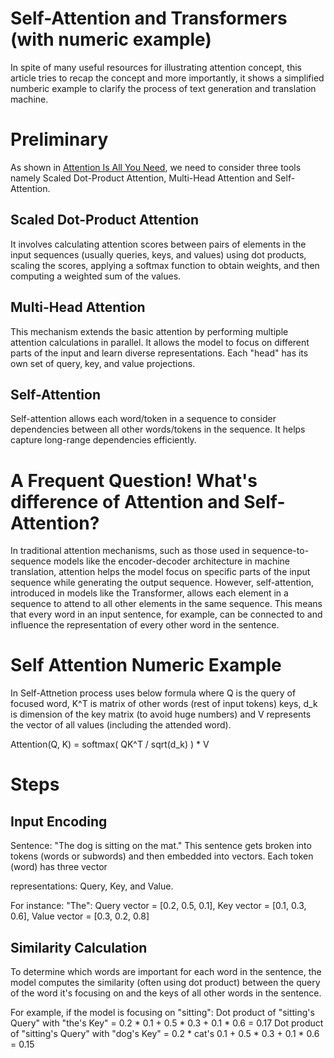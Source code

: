 # Self-Attention and Transformers (with numeric example)
In spite of many useful resources for illustrating attention concept, this article tries to recap the concept and more importantly, it shows a simplified numberic example to clarify the process of text generation and translation machine. 

# Preliminary
As shown in [Attention Is All You Need](https://arxiv.org/abs/1706.03762), we need to consider three tools namely Scaled Dot-Product Attention, Multi-Head Attention and Self-Attention.
## Scaled Dot-Product Attention
It involves calculating attention scores between pairs of elements in the input sequences (usually queries, keys, and values) using dot products, scaling the scores, applying a softmax function to obtain weights, and then computing a weighted sum of the values.
## Multi-Head Attention 
This mechanism extends the basic attention by performing multiple attention calculations in parallel. It allows the model to focus on different parts of the input and learn diverse representations. Each "head" has its own set of query, key, and value projections.
## Self-Attention
Self-attention allows each word/token in a sequence to consider dependencies between all other words/tokens in the sequence. It helps capture long-range dependencies efficiently.

# A Frequent Question! What's difference of Attention and Self-Attention?
In traditional attention mechanisms, such as those used in sequence-to-sequence models like the encoder-decoder architecture in machine translation, attention helps the model focus on specific parts of the input sequence while generating the output sequence. However, self-attention, introduced in models like the Transformer, allows each element in a sequence to attend to all other elements in the same sequence. This means that every word in an input sentence, for example, can be connected to and influence the representation of every other word in the sentence.

# Self Attention Numeric Example
In Self-Attnetion process uses below formula where Q is the query of focused word, K^T is matrix of other words (rest of input tokens) keys, d_k is dimension of the key matrix (to avoid huge numbers) and V represents the vector of all values (including the attended word).

Attention(Q, K) = softmax( QK^T / sqrt(d_k) ) * V

# Steps
## Input Encoding
Sentence: "The dog is sitting on the mat."
This sentence gets broken into tokens (words or subwords) and then embedded into vectors. Each token (word) has three vector 

representations: Query, Key, and Value.

For instance:
"The": Query vector = [0.2, 0.5, 0.1], Key vector = [0.1, 0.3, 0.6], Value vector = [0.3, 0.2, 0.8]

## Similarity Calculation

To determine which words are important for each word in the sentence, the model computes the similarity (often using dot product) between the query of the word it's focusing on and the keys of all other words in the sentence.

For example, if the model is focusing on "sitting":
Dot product of "sitting's Query" with "the's Key" = 0.2 * 0.1 + 0.5 * 0.3 + 0.1 * 0.6 = 0.17
Dot product of "sitting's Query" with "dog's Key" = 0.2 * cat's 0.1 + 0.5 * 0.3 + 0.1 * 0.6 = 0.15

